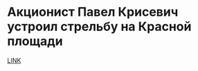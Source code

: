 # Акционист Павел Крисевич устроил стрельбу на Красной площади



[LINK](https://varlamov.ru/4287989.html)
